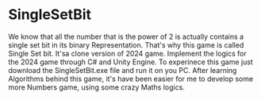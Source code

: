 # SingleSetBit
We know that all the number that is the power of 2 is actually contains a single set bit in its binary Representation. That's why this game is called Single Set bit.
It'sa clone version of 2024 game. Implement the logics for the 2024 game through C# and Unity Engine. 
To experinece this game just download the SingleSetBit.exe file and run it on you PC.
After learning Algorithms behind this game, it's have been easier for me to develop some more 
Numbers game, using some crazy Maths logics.

